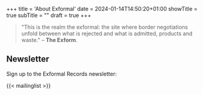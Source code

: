 +++
title = 'About Exformal'
date = 2024-01-14T14:50:20+01:00
showTitle = true
subTitle = ""
draft = true
+++

> "This is the realm the exformal: the site where border negotiations unfold between what is rejected and what is admitted, products and waste."
> – **The Exform**.


## Newsletter

Sign up to the Exformal Records newsletter:

{{< mailinglist >}}


